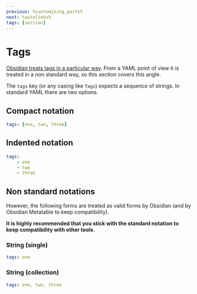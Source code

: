 ```yaml
---
previous: %customising_parts%
next: %autolinks%
tags: [section]
---
```

# Tags

[Obsidian treats tags in a particular way](https://help.obsidian.md/How+to/Working+with+tags). From a YAML point of view it is treated in a non standard way, so this section covers this angle.

The `tags` key (or any casing like `Tags`) expects a sequence of strings. In standard YAML there are two options.

## Compact notation

```yaml
tags: [one, two, three]
```

## Indented notation

```yaml
tags:
    - one
    - two
    - three
```

## Non standard notations

However, the following forms are treated as valid forms by Obsidian (and by Obsidian Metatable to keep compatibility).

**It is highly recommended that you stick with the standard notation to keep compatibility with other tools**.


### String (single)

```yaml
tags: one
```

### String (collection)

```yaml
tags: one, two, three
```

